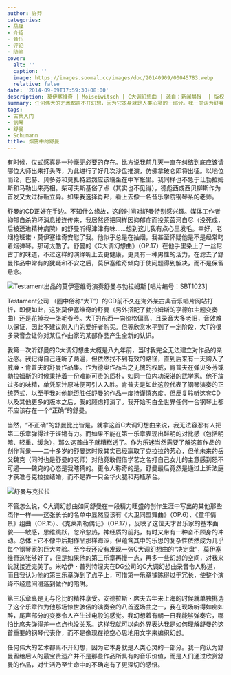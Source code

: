 ```yaml
---
author: 许莽
categories:
- 品碟
- 介绍
- 音乐
- 评论
- 随笔
cover:
  alt: ''
  caption: ''
  image: https://images.soomal.cc/images/doc/20140909/00045783.webp
  relative: false
date: '2014-09-09T17:59:30+08:00'
description: 莫伊塞维奇 | Moiseiwitsch | C大调幻想曲 | 源自：新闻晨报  | 版权：转载 |  平均/总评分：10.00/10
summary: 任何伟大的艺术都离不开幻想，因为它本身就是人类心灵的一部分。我一向认为舒曼留给后人的最宝贵遗产并不是那些作品所具有的音乐价值，而是人们通过欣赏舒曼的作品，对生活乃至生命中的不确定有了更深切的感悟……
tags:
- 古典入门
- 钢琴
- 舒曼
- Schumann
title: 烟雾中的舒曼
---
```


有时候，仪式感真是一种毫无必要的存在。比方说我前几天一直在纠结到底应该请哪位大师出来打头阵，为此进行了好几次沙盘推演，仿佛拿破仑即将出征。以地位而论，巴赫、贝多芬和莫扎特显然应该端坐在中军帐里。我同样也不急于让勃拉姆斯和马勒出来亮相。柴可夫斯基俗了点（其实也不见得），德彪西或西贝柳斯作为首发又太过标新立异。如果我选择肖邦，看上去像一名音乐学院钢琴系的老师。

舒曼的CD正好在手边。不知什么缘故，这段时间对舒曼特别感兴趣。媒体工作者抑郁自杀的坏消息接连传来，我居然还把同样因抑郁症而投莱茵河自尽（没死成，后被送进精神病院）的舒曼听得津津有味……想到这儿我有点心里发毛。幸好，老烟枪班诺・莫伊塞维奇安慰了我。他似乎总是在抽烟，我甚至怀疑他是不是经常叼着烟弹琴。那可太酷了。舒曼的《C大调幻想曲》（OP.17）在他手里染上了一丝尼古丁的味道，不过这样的演绎听上去更健康，更具有一种男性的活力，在滤去了舒曼作品中常有的犹疑和不安之后，莫伊塞维奇倾向于使问题得到解决，而不是保留悬念。

![Testament出品的莫伊塞维奇演奏舒曼与勃拉姆斯 [唱片编号：SBT1023]](https://images.soomal.cc/images/doc/20140909/00045782_01.webp)





Testament公司 （圈中俗称“大T”）的CD前不久在海外某古典音乐唱片网站打折，即便如此，这张莫伊塞维奇的舒曼（另外搭配了勃拉姆斯的亨德尔主题变奏曲）还是花掉我一张毛爷爷。大T的东西一向价格偏高，且录音大多老旧，音效难以保证，因此不建议刚入门的爱好者购买。但等欣赏水平到了一定阶段，大T的很多录音会让你对某位作曲家的某部作品产生全新的认识。

我第一次听舒曼的C大调幻想曲大概是八九年前，当时我完全无法建立对作品的亲近感。我记得自己连听了两遍，但依然找不到有效的路径，直到后来有一天购入了威廉・肯普夫的舒曼作品集。作为德奥作品当之无愧的权威，肯普夫在弹贝多芬或勃拉姆斯的时候秉持着一份难能可贵的质朴，如同一位内功深湛的武学家。他不放过多的味精，单凭原汁原味便可引人入胜。肯普夫是如此这般代表了钢琴演奏的正统范式，以至于我对他能否胜任舒曼的作品一度持谨慎态度。但反复聆听这套CD以及其他更多的版本之后，我的顾虑打消了。我开始明白全世界任何一台钢琴上都不应该存在一个“正确”的舒曼。

当然，“不正确”的舒曼比比皆是。就拿这首C大调幻想曲来说，我无法容忍有人把第二乐章弹得过于铿锵有力。而如果不能在第一乐章表现出鲜明的对比感（包括明暗、轻重、缓急），那么这首曲子就糟糕透了。作为乐迷当然需要了解这首作品的创作背景――二十多岁的舒曼这时候其实已经赢取了克拉拉的芳心，但他未来的岳父魏克（同时也是舒曼的老师）对他竟敢假借学艺之名打自己女儿的主意感到怒不可遏――魏克的心态是我瞎猜的。更令人称奇的是，舒曼最后竟然是通过上诉法庭才获准与克拉拉结婚，而不是靠一只金华火腿和两瓶茅台。

![舒曼与克拉拉](https://images.soomal.cc/images/doc/20140909/00045783.webp)





不管怎么说，C大调幻想曲如同舒曼在一段精力旺盛的创作生涯中写出的其他那些杰作一样――这张长长的名单中显然应该有《大卫同盟舞曲》（OP.6）、《童年情景》组曲（OP.15）、《克莱斯勒偶记》（OP.17），反映了这位天才音乐家的基本面貌――敏感，思维跳跃，忽冷忽热，神经质的前兆，有时又带有一种奋不顾身的冲动。总体上它不像中后期作品那样晦涩，但蕴含其中的乐思的复杂性依然成为几乎每个钢琴家的巨大考验。至今我还没有发现一张C大调幻想曲的“决定盘”，莫伊塞维奇这张够好了，但是如果他的第三乐章再慢一点，再多一些幻想的空间，对我来说就接近完美了。米哈伊・普列特涅夫在DG公司的C大调幻想曲录音令人称道，而且我认为他的第三乐章弹到了点子上，可惜第一乐章铺陈得过于冗长，使整个演绎不经意间滑落到做作的陷阱。

第三乐章真是无与伦比的精神享受。安德拉斯・席夫去年来上海的时候就单独挑选了这个乐章作为他那场惊世骇俗的演奏会的八首返场曲之一，我在现场听得如痴如醉，尾声部分的变奏令人产生过电般的感觉。我幻想着有朝一日我能够弹奏它，哪怕比席夫弹得差一点点也没关系。这样我就可以向外界表达我是如何理解舒曼的这首重要的钢琴代表作，而不是像现在挖空心思地用文字来编织幻想。

任何伟大的艺术都离不开幻想，因为它本身就是人类心灵的一部分。我一向认为舒曼留给后人的最宝贵遗产并不是那些作品所具有的音乐价值，而是人们通过欣赏舒曼的作品，对生活乃至生命中的不确定有了更深切的感悟。